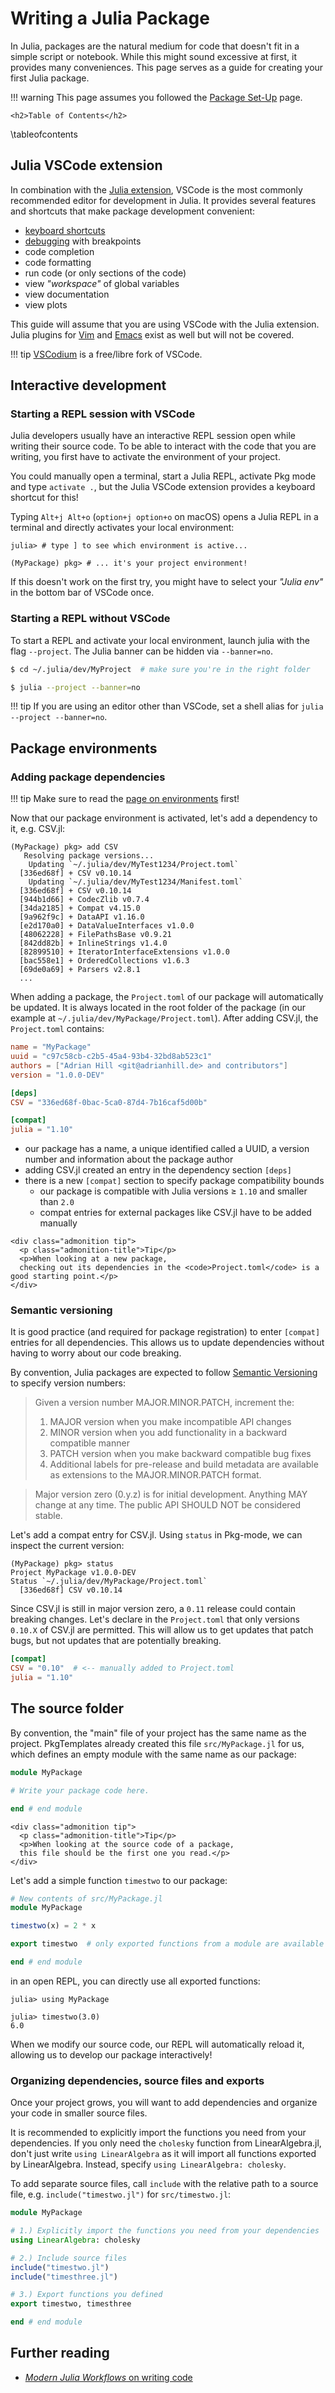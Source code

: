 # Writing a Julia Package

In Julia, packages are the natural medium for code that doesn't fit in a simple script or notebook.
While this might sound excessive at first, it provides many conveniences.
This page serves as a guide for creating your first Julia package. 

!!! warning
    This page assumes you followed the [Package Set-Up](/setup) page.

~~~
<h2>Table of Contents</h2>
~~~
\tableofcontents


## Julia VSCode extension

In combination with the [Julia extension](https://www.julia-vscode.org/), 
VSCode is the most commonly recommended editor for development in Julia. 
It provides several features and shortcuts that make package development convenient:

* [keyboard shortcuts](https://www.julia-vscode.org/docs/stable/userguide/keybindings/)
* [debugging](/debugging) with breakpoints
* code completion
* code formatting
* run code (or only sections of the code)
* view *"workspace"* of global variables
* view documentation
* view plots

This guide will assume that you are using VSCode with the Julia extension.
Julia plugins for [Vim](https://github.com/JuliaEditorSupport/julia-vim) and [Emacs](https://github.com/JuliaEditorSupport/julia-emacs) exist as well but will not be covered.

!!! tip
    [VSCodium](https://vscodium.com) is a free/libre fork of VSCode.

## Interactive development

### Starting a REPL session with VSCode

Julia developers usually have an interactive REPL session open while writing their source code.
To be able to interact with the code that you are writing, you first have to activate the environment of your project.

You could manually open a terminal, start a Julia REPL, activate Pkg mode and type `activate .`, but the Julia VSCode extension provides a keyboard shortcut for this!

Typing `Alt+j Alt+o` (`option+j option+o` on macOS) opens a Julia REPL in a terminal and directly activates your local environment:

```julia-repl
julia> # type ] to see which environment is active...

(MyPackage) pkg> # ... it's your project environment!
```

If this doesn't work on the first try, you might have to select your *"Julia env"* in the bottom bar of VSCode once.

### Starting a REPL without VSCode

To start a REPL and activate your local environment,
launch julia with the flag `--project`. The Julia banner can be hidden via `--banner=no`.

```bash
$ cd ~/.julia/dev/MyProject  # make sure you're in the right folder

$ julia --project --banner=no
```

!!! tip
    If you are using an editor other than VSCode, set a shell alias for `julia --project --banner=no`.

## Package environments

### Adding package dependencies

!!! tip
    Make sure to read the [page on environments](/environments) first!


Now that our package environment is activated, let's add a dependency to it, e.g. CSV.jl:

```julia-repl
(MyPackage) pkg> add CSV
   Resolving package versions...
    Updating `~/.julia/dev/MyTest1234/Project.toml`
  [336ed68f] + CSV v0.10.14
    Updating `~/.julia/dev/MyTest1234/Manifest.toml`
  [336ed68f] + CSV v0.10.14
  [944b1d66] + CodecZlib v0.7.4
  [34da2185] + Compat v4.15.0
  [9a962f9c] + DataAPI v1.16.0
  [e2d170a0] + DataValueInterfaces v1.0.0
  [48062228] + FilePathsBase v0.9.21
  [842dd82b] + InlineStrings v1.4.0
  [82899510] + IteratorInterfaceExtensions v1.0.0
  [bac558e1] + OrderedCollections v1.6.3
  [69de0a69] + Parsers v2.8.1
  ...
```

When adding a package, the `Project.toml` of our package will automatically be updated.
It is always located in the root folder of the package
(in our example at `~/.julia/dev/MyPackage/Project.toml`).
After adding CSV.jl, the `Project.toml` contains:

```toml
name = "MyPackage"
uuid = "c97c58cb-c2b5-45a4-93b4-32bd8ab523c1"
authors = ["Adrian Hill <git@adrianhill.de> and contributors"]
version = "1.0.0-DEV"

[deps]
CSV = "336ed68f-0bac-5ca0-87d4-7b16caf5d00b"

[compat]
julia = "1.10"
```

* our package has a name, a unique identified called a UUID, a version number and information
  about the package author
* adding CSV.jl created an entry in the dependency section `[deps]`
* there is a new `[compat]` section to specify package compatibility bounds
   * our package is compatible with Julia versions $\ge$ `1.10` and smaller than `2.0` 
   * compat entries for external packages like CSV.jl have to be added manually

~~~
<div class="admonition tip">
  <p class="admonition-title">Tip</p>
  <p>When looking at a new package, 
  checking out its dependencies in the <code>Project.toml</code> is a good starting point.</p>
</div>
~~~

### Semantic versioning
It is good practice (and required for package registration) 
to enter `[compat]` entries for all dependencies.
This allows us to update dependencies without having to worry about our code breaking.

By convention, Julia packages are expected to follow
[Semantic Versioning](https://semver.org/lang/de/) to specify version numbers:

> Given a version number MAJOR.MINOR.PATCH, increment the:
> 1. MAJOR version when you make incompatible API changes
> 1. MINOR version when you add functionality in a backward compatible manner
> 1. PATCH version when you make backward compatible bug fixes
> 1. Additional labels for pre-release and build metadata are available as extensions to the MAJOR.MINOR.PATCH format.

> Major version zero (0.y.z) is for initial development.
> Anything MAY change at any time. The public API SHOULD NOT be considered stable.

Let's add a compat entry for CSV.jl. Using `status` in Pkg-mode, we can inspect the current version:
```julia-repl
(MyPackage) pkg> status
Project MyPackage v1.0.0-DEV
Status `~/.julia/dev/MyPackage/Project.toml`
  [336ed68f] CSV v0.10.14
``` 

Since CSV.jl is still in major version zero, a `0.11` release could contain breaking changes.
Let's declare in the `Project.toml` that only versions `0.10.X` of CSV.jl are permitted.
This will allow us to get updates that patch bugs, but not updates that are potentially breaking.

```toml
[compat]
CSV = "0.10"  # <-- manually added to Project.toml
julia = "1.10"
```

## The source folder
By convention, the "main" file of your project has the same name as the project.
PkgTemplates already created this file `src/MyPackage.jl` for us, 
which defines an empty module with the same name as our package: 

```julia
module MyPackage

# Write your package code here.

end # end module
```

~~~
<div class="admonition tip">
  <p class="admonition-title">Tip</p>
  <p>When looking at the source code of a package, 
  this file should be the first one you read.</p>
</div>
~~~

Let's add a simple function `timestwo` to our package:

```julia
# New contents of src/MyPackage.jl
module MyPackage

timestwo(x) = 2 * x

export timestwo  # only exported functions from a module are available without namespacing

end # end module
```

in an open REPL, you can directly use all exported functions:


```julia-repl
julia> using MyPackage

julia> timestwo(3.0)
6.0
```

When we modify our source code, our REPL will automatically reload it, allowing us to develop our package interactively!  



### Organizing dependencies, source files and exports

Once your project grows, you will want to add dependencies and organize your code in smaller source files.

It is recommended to explicitly import the functions you need from your dependencies.
If you only need the `cholesky` function from LinearAlgebra.jl, don't just write `using LinearAlgebra` as it will import all functions exported by LinearAlgebra. Instead, specify `using LinearAlgebra: cholesky`.

To add separate source files, call `include` with the relative path to a source file, e.g. `include("timestwo.jl")` for `src/timestwo.jl`:

```julia
module MyPackage

# 1.) Explicitly import the functions you need from your dependencies
using LinearAlgebra: cholesky 

# 2.) Include source files
include("timestwo.jl")
include("timesthree.jl")

# 3.) Export functions you defined
export timestwo, timesthree

end # end module
```

## Further reading
- [*Modern Julia Workflows* on writing code](https://modernjuliaworkflows.github.io/writing/)
